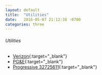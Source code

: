```yaml
---
layout: default
title:  "Utilities"
date:   2016-05-07 21:12:38 -0700
categories: three
---
```

###### Utilities
*   [Verizon](http://www.verizonwireless.com/){:target="_blank"}
*   [PG&E](http://www.pge.com/myhome/){:target="_blank"}
*   [Progressive 32725611](http://www.progressive.com/login.aspx){:target="_blank"}
